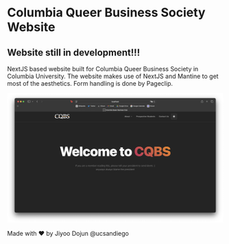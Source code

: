 # Columbia Queer Business Society Website
## Website still in development!!!
NextJS based website built for Columbia Queer Business Society in Columbia 
University. The website makes use of NextJS and Mantine to get most of the 
aesthetics. Form handling is done by Pageclip.

![screenshot1..png](./public/screenshot1.png)

Made with ❤️ by Jiyoo Dojun @ucsandiego
